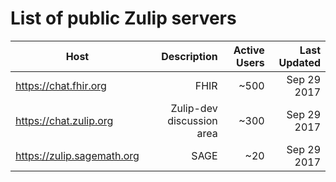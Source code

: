 # List of public Zulip servers

| Host | Description | Active Users | Last Updated |
| --- | ---:| ---:| ---:|
https://chat.fhir.org | FHIR | ~500 | Sep 29 2017
https://chat.zulip.org | Zulip-dev discussion area | ~300 | Sep 29 2017
https://zulip.sagemath.org | SAGE | ~20 | Sep 29 2017
